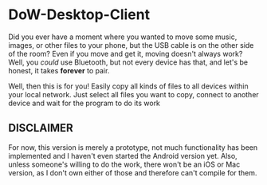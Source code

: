 # DoW-Desktop-Client
Did you ever have a moment where you wanted to move some music, images,
or other files to your phone, but the USB cable is on the other side of
the room? Even if you move and get it, moving doesn't always work? Well,
you *could* use Bluetooth, but not every device has that, and let's be
honest, it takes **forever** to pair.

Well, then this is for you! Easily copy all kinds of files to all
devices within your local network. Just select all files you want to
copy, connect to another device and wait for the program to do its work

## DISCLAIMER

For now, this version is merely a prototype, not much functionality
has been implemented and I haven't even started the Android version yet.
Also, unless someone's willing to do the work, there won't be an iOS or
Mac version, as I don't own either of those and therefore can't compile
for them.
